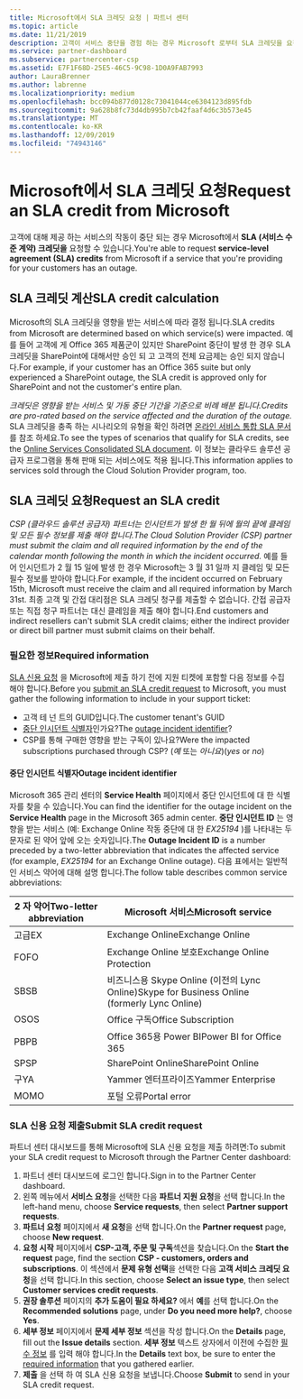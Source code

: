 ```yaml
---
title: Microsoft에서 SLA 크레딧 요청 | 파트너 센터
ms.topic: article
ms.date: 11/21/2019
description: 고객이 서비스 중단을 경험 하는 경우 Microsoft 로부터 SLA 크레딧을 요청 하기 위한 이점, 제한 사항 및 절차를 알아보세요.
ms.service: partner-dashboard
ms.subservice: partnercenter-csp
ms.assetid: E7F1F68D-25E5-46C5-9C98-1D0A9FAB7993
author: LauraBrenner
ms.author: labrenne
ms.localizationpriority: medium
ms.openlocfilehash: bcc094b877d0128c73041044ce6304123d895fdb
ms.sourcegitcommit: 9a628b8fc73d4db995b7cb42faaf4d6c3b573e45
ms.translationtype: MT
ms.contentlocale: ko-KR
ms.lasthandoff: 12/09/2019
ms.locfileid: "74943146"
---
```

# <a name="request-an-sla-credit-from-microsoft"></a><span data-ttu-id="6ed72-103">Microsoft에서 SLA 크레딧 요청</span><span class="sxs-lookup"><span data-stu-id="6ed72-103">Request an SLA credit from Microsoft</span></span> 

<span data-ttu-id="6ed72-104">고객에 대해 제공 하는 서비스의 작동이 중단 되는 경우 Microsoft에서 **SLA (서비스 수준 계약) 크레딧을** 요청할 수 있습니다.</span><span class="sxs-lookup"><span data-stu-id="6ed72-104">You're able to request **service-level agreement (SLA) credits** from Microsoft if a service that you're providing for your customers has an outage.</span></span>

## <a name="sla-credit-calculation"></a><span data-ttu-id="6ed72-105">SLA 크레딧 계산</span><span class="sxs-lookup"><span data-stu-id="6ed72-105">SLA credit calculation</span></span>

<span data-ttu-id="6ed72-106">Microsoft의 SLA 크레딧을 영향을 받는 서비스에 따라 결정 됩니다.</span><span class="sxs-lookup"><span data-stu-id="6ed72-106">SLA credits from Microsoft are determined based on which service(s) were impacted.</span></span> <span data-ttu-id="6ed72-107">예를 들어 고객에 게 Office 365 제품군이 있지만 SharePoint 중단이 발생 한 경우 SLA 크레딧을 SharePoint에 대해서만 승인 되 고 고객의 전체 요금제는 승인 되지 않습니다.</span><span class="sxs-lookup"><span data-stu-id="6ed72-107">For example, if your customer has an Office 365 suite but only experienced a SharePoint outage, the SLA credit is approved only for SharePoint and not the customer's entire plan.</span></span>

<span data-ttu-id="6ed72-108">*크레딧은 영향을 받는 서비스 및 가동 중단 기간을 기준으로 비례 배분 됩니다.*</span><span class="sxs-lookup"><span data-stu-id="6ed72-108">*Credits are pro-rated based on the service affected and the duration of the outage.*</span></span> <span data-ttu-id="6ed72-109">SLA 크레딧을 충족 하는 시나리오의 유형을 확인 하려면 [온라인 서비스 통합 SLA 문서](http://www.microsoftvolumelicensing.com/DocumentSearch.aspx?Mode=3&DocumentTypeId=37)를 참조 하세요.</span><span class="sxs-lookup"><span data-stu-id="6ed72-109">To see the types of scenarios that qualify for SLA credits, see the [Online Services Consolidated SLA document](http://www.microsoftvolumelicensing.com/DocumentSearch.aspx?Mode=3&DocumentTypeId=37).</span></span> <span data-ttu-id="6ed72-110">이 정보는 클라우드 솔루션 공급자 프로그램을 통해 판매 되는 서비스에도 적용 됩니다.</span><span class="sxs-lookup"><span data-stu-id="6ed72-110">This information applies to services sold through the Cloud Solution Provider program, too.</span></span>

## <a name="request-an-sla-credit"></a><span data-ttu-id="6ed72-111">SLA 크레딧 요청</span><span class="sxs-lookup"><span data-stu-id="6ed72-111">Request an SLA credit</span></span>

<span data-ttu-id="6ed72-112">*CSP (클라우드 솔루션 공급자) 파트너는 인시던트가 발생 한 월 뒤에 월의 끝에 클레임 및 모든 필수 정보를 제출 해야 합니다.*</span><span class="sxs-lookup"><span data-stu-id="6ed72-112">*The Cloud Solution Provider (CSP) partner must submit the claim and all required information by the end of the calendar month following the month in which the incident occurred.*</span></span> <span data-ttu-id="6ed72-113">예를 들어 인시던트가 2 월 15 일에 발생 한 경우 Microsoft는 3 월 31 일까 지 클레임 및 모든 필수 정보를 받아야 합니다.</span><span class="sxs-lookup"><span data-stu-id="6ed72-113">For example, if the incident occurred on February 15th, Microsoft must receive the claim and all required information by March 31st.</span></span> <span data-ttu-id="6ed72-114">최종 고객 및 간접 대리점은 SLA 크레딧 청구를 제출할 수 없습니다. 간접 공급자 또는 직접 청구 파트너는 대신 클레임을 제출 해야 합니다.</span><span class="sxs-lookup"><span data-stu-id="6ed72-114">End customers and indirect resellers can't submit SLA credit claims; either the indirect provider or direct bill partner must submit claims on their behalf.</span></span>

### <a name="required-information"></a><span data-ttu-id="6ed72-115">필요한 정보</span><span class="sxs-lookup"><span data-stu-id="6ed72-115">Required information</span></span>

<span data-ttu-id="6ed72-116">[SLA 신용 요청](#submit-sla-credit-request) 을 Microsoft에 제출 하기 전에 지원 티켓에 포함할 다음 정보를 수집 해야 합니다.</span><span class="sxs-lookup"><span data-stu-id="6ed72-116">Before you [submit an SLA credit request](#submit-sla-credit-request) to Microsoft, you must gather the following information to include in your support ticket:</span></span>

- <span data-ttu-id="6ed72-117">고객 테 넌 트의 GUID입니다.</span><span class="sxs-lookup"><span data-stu-id="6ed72-117">The customer tenant's GUID</span></span>
- <span data-ttu-id="6ed72-118">[중단 인시던트 식별자](#outage-incident-identifier)인가요?</span><span class="sxs-lookup"><span data-stu-id="6ed72-118">The [outage incident identifier](#outage-incident-identifier)?</span></span>
- <span data-ttu-id="6ed72-119">CSP를 통해 구매한 영향을 받는 구독이 있나요?</span><span class="sxs-lookup"><span data-stu-id="6ed72-119">Were the impacted subscriptions purchased through CSP?</span></span> <span data-ttu-id="6ed72-120">(*예* 또는 *아니요*)</span><span class="sxs-lookup"><span data-stu-id="6ed72-120">(*yes* or *no*)</span></span>

#### <a name="outage-incident-identifier"></a><span data-ttu-id="6ed72-121">중단 인시던트 식별자</span><span class="sxs-lookup"><span data-stu-id="6ed72-121">Outage incident identifier</span></span>

<span data-ttu-id="6ed72-122">Microsoft 365 관리 센터의 **Service Health** 페이지에서 중단 인시던트에 대 한 식별자를 찾을 수 있습니다.</span><span class="sxs-lookup"><span data-stu-id="6ed72-122">You can find the identifier for the outage incident on the **Service Health** page in the Microsoft 365 admin center.</span></span> <span data-ttu-id="6ed72-123">**중단 인시던트 ID** 는 영향을 받는 서비스 (예: Exchange Online 작동 중단에 대 한 *EX25194* )를 나타내는 두 문자로 된 약어 앞에 오는 숫자입니다.</span><span class="sxs-lookup"><span data-stu-id="6ed72-123">The **Outage Incident ID** is a number preceded by a two-letter abbreviation that indicates the affected service (for example, *EX25194* for an Exchange Online outage).</span></span> <span data-ttu-id="6ed72-124">다음 표에서는 일반적인 서비스 약어에 대해 설명 합니다.</span><span class="sxs-lookup"><span data-stu-id="6ed72-124">The follow table describes common service abbreviations:</span></span>

| <span data-ttu-id="6ed72-125">2 자 약어</span><span class="sxs-lookup"><span data-stu-id="6ed72-125">Two-letter abbreviation</span></span> | <span data-ttu-id="6ed72-126">Microsoft 서비스</span><span class="sxs-lookup"><span data-stu-id="6ed72-126">Microsoft service</span></span> |
| ----------------------- | ----------------- |
| <span data-ttu-id="6ed72-127">고급</span><span class="sxs-lookup"><span data-stu-id="6ed72-127">EX</span></span> | <span data-ttu-id="6ed72-128">Exchange Online</span><span class="sxs-lookup"><span data-stu-id="6ed72-128">Exchange Online</span></span> |
| <span data-ttu-id="6ed72-129">FO</span><span class="sxs-lookup"><span data-stu-id="6ed72-129">FO</span></span> | <span data-ttu-id="6ed72-130">Exchange Online 보호</span><span class="sxs-lookup"><span data-stu-id="6ed72-130">Exchange Online Protection</span></span> |
| <span data-ttu-id="6ed72-131">SB</span><span class="sxs-lookup"><span data-stu-id="6ed72-131">SB</span></span> | <span data-ttu-id="6ed72-132">비즈니스용 Skype Online (이전의 Lync Online)</span><span class="sxs-lookup"><span data-stu-id="6ed72-132">Skype for Business Online (formerly Lync Online)</span></span> |
| <span data-ttu-id="6ed72-133">OS</span><span class="sxs-lookup"><span data-stu-id="6ed72-133">OS</span></span> | <span data-ttu-id="6ed72-134">Office 구독</span><span class="sxs-lookup"><span data-stu-id="6ed72-134">Office Subscription</span></span> |
| <span data-ttu-id="6ed72-135">PB</span><span class="sxs-lookup"><span data-stu-id="6ed72-135">PB</span></span> | <span data-ttu-id="6ed72-136">Office 365용 Power BI</span><span class="sxs-lookup"><span data-stu-id="6ed72-136">Power BI for Office 365</span></span> |
| <span data-ttu-id="6ed72-137">SP</span><span class="sxs-lookup"><span data-stu-id="6ed72-137">SP</span></span> | <span data-ttu-id="6ed72-138">SharePoint Online</span><span class="sxs-lookup"><span data-stu-id="6ed72-138">SharePoint Online</span></span> |
| <span data-ttu-id="6ed72-139">구</span><span class="sxs-lookup"><span data-stu-id="6ed72-139">YA</span></span> | <span data-ttu-id="6ed72-140">Yammer 엔터프라이즈</span><span class="sxs-lookup"><span data-stu-id="6ed72-140">Yammer Enterprise</span></span> |
| <span data-ttu-id="6ed72-141">MO</span><span class="sxs-lookup"><span data-stu-id="6ed72-141">MO</span></span> | <span data-ttu-id="6ed72-142">포털 오류</span><span class="sxs-lookup"><span data-stu-id="6ed72-142">Portal error</span></span> |

### <a name="submit-sla-credit-request"></a><span data-ttu-id="6ed72-143">SLA 신용 요청 제출</span><span class="sxs-lookup"><span data-stu-id="6ed72-143">Submit SLA credit request</span></span>

<span data-ttu-id="6ed72-144">파트너 센터 대시보드를 통해 Microsoft에 SLA 신용 요청을 제출 하려면:</span><span class="sxs-lookup"><span data-stu-id="6ed72-144">To submit your SLA credit request to Microsoft through the Partner Center dashboard:</span></span>

1. <span data-ttu-id="6ed72-145">파트너 센터 대시보드에 로그인 합니다.</span><span class="sxs-lookup"><span data-stu-id="6ed72-145">Sign in to the Partner Center dashboard.</span></span>
2. <span data-ttu-id="6ed72-146">왼쪽 메뉴에서 **서비스 요청**을 선택한 다음 **파트너 지원 요청**을 선택 합니다.</span><span class="sxs-lookup"><span data-stu-id="6ed72-146">In the left-hand menu, choose **Service requests**, then select **Partner support requests**.</span></span>
3. <span data-ttu-id="6ed72-147">**파트너 요청** 페이지에서 **새 요청**을 선택 합니다.</span><span class="sxs-lookup"><span data-stu-id="6ed72-147">On the **Partner request** page, choose **New request**.</span></span>
4. <span data-ttu-id="6ed72-148">**요청 시작** 페이지에서 **CSP-고객, 주문 및 구독**섹션을 찾습니다.</span><span class="sxs-lookup"><span data-stu-id="6ed72-148">On the **Start the request** page, find the section **CSP - customers, orders and subscriptions**.</span></span> <span data-ttu-id="6ed72-149">이 섹션에서 **문제 유형 선택**을 선택한 다음 **고객 서비스 크레딧 요청**을 선택 합니다.</span><span class="sxs-lookup"><span data-stu-id="6ed72-149">In this section, choose **Select an issue type**, then select **Customer services credit requests**.</span></span>
5. <span data-ttu-id="6ed72-150">**권장 솔루션** 페이지의 **추가 도움이 필요 하세요?** 에서 **예**를 선택 합니다.</span><span class="sxs-lookup"><span data-stu-id="6ed72-150">On the **Recommended solutions** page, under **Do you need more help?**, choose **Yes**.</span></span>
6. <span data-ttu-id="6ed72-151">**세부 정보** 페이지에서 **문제 세부 정보** 섹션을 작성 합니다.</span><span class="sxs-lookup"><span data-stu-id="6ed72-151">On the **Details** page, fill out the **Issue details** section.</span></span> <span data-ttu-id="6ed72-152">**세부 정보** 텍스트 상자에서 이전에 수집한 [필수 정보](#required-information) 를 입력 해야 합니다.</span><span class="sxs-lookup"><span data-stu-id="6ed72-152">In the **Details** text box, be sure to enter the [required information](#required-information) that you gathered earlier.</span></span>
7. <span data-ttu-id="6ed72-153">**제출** 을 선택 하 여 SLA 신용 요청을 보냅니다.</span><span class="sxs-lookup"><span data-stu-id="6ed72-153">Choose **Submit** to send in your SLA credit request.</span></span>
